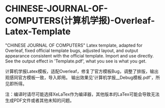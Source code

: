 # CHINESE-JOURNAL-OF-COMPUTERS(计算机学报)-Overleaf-Latex-Template
"CHINESE JOURNAL OF COMPUTERS" Latex template, adapted for Overleaf, fixed official template bugs, adjusted layout, and output appearance consistent with the official template. Import and use directly. See the output effect in 'Template.pdf', what you see is what you get.

计算机学报Latex模板，适配Overleaf，修复了官方模板Bug，调整了排版，输出观感同官方模板一致，导入即用。
输出效果见'计算机学报__Debug模板.pdf'，所见即所得。

注：编译时请尽可能选择XeLaTex作为编译器，其他版本的LaTex可能会导致无法生成PDF文件或者其他未知的问题。
